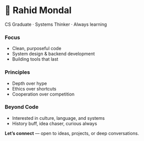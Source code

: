 

# 🌱 Rahid Mondal

CS Graduate · Systems Thinker · Always learning


### Focus

* Clean, purposeful code
* System design & backend development
* Building tools that last

### Principles

* Depth over hype
* Ethics over shortcuts
* Cooperation over competition

### Beyond Code

* Interested in culture, language, and systems
* History buff, idea chaser, curious always


**Let’s connect** — open to ideas, projects, or deep conversations.
